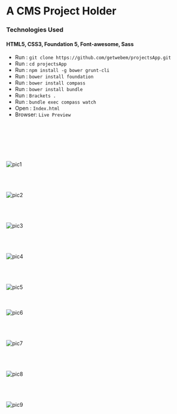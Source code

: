 # A CMS Project Holder
### Technologies Used
#### HTML5, CSS3, Foundation 5, Font-awesome, Sass
 - Run  :  `git clone https://github.com/getwebem/projectsApp.git`
 - Run :  `cd projectsApp`
 - Run :  `npm install -g bower grunt-cli`
 - Run :  `bower install foundation`
 - Run :  `bower install compass`
 - Run :  `bower install bundle`
 - Run :  `Brackets .`
 - Run :  `bundle exec compass watch`
 - Open :  `Index.html`
 - Browser:  `Live Preview`  

<br/><br/>
<br/><br/>
<br/><br/>
![pic1](https://raw.githubusercontent.com/getwebem/README/master/projectsApp/Screen%20Shot%202017-06-02%20at%2011.20.51.png)
<br/><br/>

<br/><br/>
![pic2](https://raw.githubusercontent.com/getwebem/README/master/projectsApp/Screen%20Shot%202017-06-02%20at%2011.20.58.png)
<br/><br/>

<br/><br/>
![pic3](https://raw.githubusercontent.com/getwebem/README/master/projectsApp/Screen%20Shot%202017-06-02%20at%2011.21.02.png)
<br/><br/>

<br/><br/>
![pic4](https://raw.githubusercontent.com/getwebem/README/master/projectsApp/Screen%20Shot%202017-06-02%20at%2011.21.05.png)
<br/><br/>

<br/><br/>
![pic5](https://raw.githubusercontent.com/getwebem/README/master/projectsApp/Screen%20Shot%202017-06-02%20at%2011.21.08.png)
<br/><br/>
<br/><br/>
![pic6](https://raw.githubusercontent.com/getwebem/README/master/projectsApp/Screen%20Shot%202017-06-02%20at%2011.22.32.png)
<br/><br/>

<br/><br/>
![pic7](https://raw.githubusercontent.com/getwebem/README/master/projectsApp/Screen%20Shot%202017-06-02%20at%2011.22.43.png)
<br/><br/>

<br/><br/>
![pic8](https://raw.githubusercontent.com/getwebem/README/master/projectsApp/Screen%20Shot%202017-06-02%20at%2011.22.48.png)
<br/><br/>

<br/><br/>
![pic9](https://raw.githubusercontent.com/getwebem/README/master/projectsApp/Screen%20Shot%202017-06-02%20at%2011.23.35.png)
<br/><br/>
<br/><br/>
<br/><br/>










